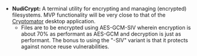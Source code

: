 - **NudiCrypt:** A terminal utility for encrypting and managing (encrypted) filesystems. MVP functionality will be very close to that of the [Cryptomator](https://cryptomator.org/) desktop application.
	- Files are to be encrypted using AES-GCM-SIV wherein encryption is about 70% as performant as AES-GCM and decryption is just as performant. The bonus to using the "-SIV" variant is that it protects against nonce reuse vulnerabilities.
